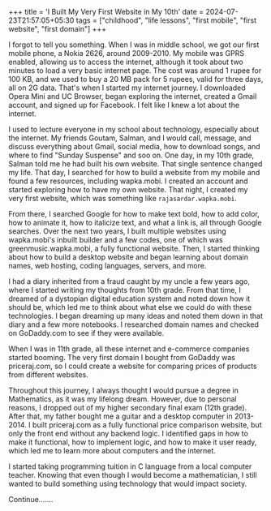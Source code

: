 +++
title = 'I Built My Very First Website in My 10th'
date = 2024-07-23T21:57:05+05:30
tags = ["childhood", "life lessons", "first mobile", "first website", "first domain"]
+++

I forgot to tell you something. When I was in middle school, we got our first mobile phone, a Nokia 2626, around 2009-2010. My mobile was GPRS enabled, allowing us to access the internet, although it took about two minutes to load a very basic internet page. The cost was around 1 rupee for 100 KB, and we used to buy a 20 MB pack for 5 rupees, valid for three days, all on 2G data. That's when I started my internet journey. I downloaded Opera Mini and UC Browser, began exploring the internet, created a Gmail account, and signed up for Facebook. I felt like I knew a lot about the internet.

I used to lecture everyone in my school about technology, especially about the internet. My friends Goutam, Salman, and I would call, message, and discuss everything about Gmail, social media, how to download songs, and where to find "Sunday Suspense" and soo on. One day, in my 10th grade, Salman told me he had built his own website. That single sentence changed my life. That day, I searched for how to build a website from my mobile and found a few resources, including wapka.mobi. I created an account and started exploring how to have my own website. That night, I created my very first website, which was something like `rajasardar.wapka.mobi`. 

From there, I searched Google for how to make text bold, how to add color, how to animate it, how to italicize text, and what a link is, all through Google searches. Over the next two years, I built multiple websites using wapka.mobi's inbuilt builder and a few codes, one of which was greenmusic.wapka.mobi, a fully functional website. Then, I started thinking about how to build a desktop website and began learning about domain names, web hosting, coding languages, servers, and more.

I had a diary inherited from a fraud caught by my uncle a few years ago, where I started writing my thoughts from 10th grade. From that time, I dreamed of a dystopian digital education system and noted down how it should be, which led me to think about what else we could do with these technologies. I began dreaming up many ideas and noted them down in that diary and a few more notebooks. I researched domain names and checked on GoDaddy.com to see if they were available.

When I was in 11th grade, all these internet and e-commerce companies started booming. The very first domain I bought from GoDaddy was priceraj.com, so I could create a website for comparing prices of products from different websites.

Throughout this journey, I always thought I would pursue a degree in Mathematics, as it was my lifelong dream. However, due to personal reasons, I dropped out of my higher secondary final exam (12th grade). After that, my father bought me a guitar and a desktop computer in 2013-2014. I built priceraj.com as a fully functional price comparison website, but only the front end without any backend logic. I identified gaps in how to make it functional, how to implement logic, and how to make it user ready, which led me to learn more about computers and the internet.

I started taking programming tuition in C language from a local computer teacher. Knowing that even though I would become a mathematician, I still wanted to build something using technology that would impact society.

Continue.......